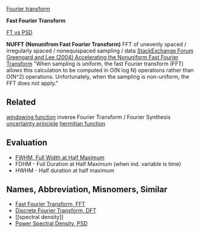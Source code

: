 [Fourier transform](https://en.wikipedia.org/wiki/Fourier_transform)

**Fast Fourier Transform**

[FT vs PSD](http://www.dsprelated.com/showthread/comp.dsp/109448-1.php)

**NUFFT (Nonunifrom Fast Fourier Transform)** FFT of unevenly spaced / irregularly spaced / nonequispaced sampling / data
[StackExchange Forum](http://scicomp.stackexchange.com/questions/593/how-do-i-take-the-fft-of-unevenly-spaced-data)
[Greengard and Lee (2004) Accelerating the Nonuniform
Fast Fourier Transform](http://math.nyu.edu/faculty/greengar/glee_nufft_sirev.pdf)
"When sampling is uniform, the fast Fourier transform (FFT) allows this calculation to be computed in O(N log N) operations rather than O(N^2) operations. Unfortunately, when the sampling is non-uniform, the FFT does not apply."

## Related
[windowing function](https://en.wikipedia.org/wiki/Window_function)
inverse Fourier Transform / Fourier Synthesis
[uncertainty principle](https://en.wikipedia.org/wiki/Fourier_transform#Uncertainty_principle)
[hermitian function](https://en.wikipedia.org/wiki/Hermitian_function)

## Evaluation
* [FWHM, Full Width at Half Maximum](https://en.wikipedia.org/wiki/Full_width_at_half_maximum)
 * FDHM - Full Duration at Half Maximum (when ind. variable is time)
 * HWHM - Half duration at half maximum

## Names, Abbreviation, Misnomers, Similar
* [Fast Fourier Transform, FFT](https://en.wikipedia.org/wiki/Fast_Fourier_transform)
* [Discrete Fourier Transform, DFT](https://en.wikipedia.org/wiki/Discrete_Fourier_transform)
* [[spectral density]]
* [Power Spectral Density, PSD](http://ocw.mit.edu/courses/electrical-engineering-and-computer-science/6-011-introduction-to-communication-control-and-signal-processing-spring-2010/readings/MIT6_011S10_chap10.pdf)